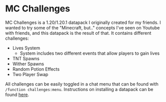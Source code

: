 # MC Challenges
MC Challenges is a 1.20/1.20.1 datapack I originally created for my friends. I wanted to try some of the "Minecraft, but.." concepts I've seen on Youtube with friends, and this datapack is the result of that.
It contains different challenges:
- Lives System
    - System includes two different events that allow players to gain lives
- TNT Spawns
- Wither Spawns
- Random Potion Effects
- Two Player Swap

All challenges can be easily toggled in a chat menu that can be found with `/function challenges:menu`.
Instructions on installing a datapack can be found [here](https://minecraft.fandom.com/wiki/Tutorials/Installing_a_data_pack).
